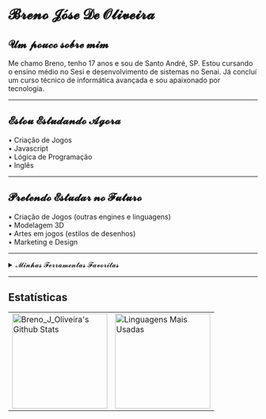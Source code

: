 # 𝓑𝓻𝓮𝓷𝓸 𝓙𝓸́𝓼𝓮 𝓓𝓮 𝓞𝓵𝓲𝓿𝓮𝓲𝓻𝓪

## 𝓤𝓶 𝓹𝓸𝓾𝓬𝓸 𝓼𝓸𝓫𝓻𝓮 𝓶𝓲𝓶

Me chamo Breno, tenho 17 anos e sou de Santo André, SP. Estou cursando o ensino médio no Sesi e desenvolvimento de sistemas no Senai. Já concluí um curso técnico de informática avançada e sou apaixonado por tecnologia.

---

## 𝓔𝓼𝓽𝓸𝓾 𝓔𝓼𝓽𝓾𝓭𝓪𝓷𝓭𝓸 𝓐𝓰𝓸𝓻𝓪

• Criação de Jogos  
• Javascript  
• Lógica de Programação  
• Inglês  

---

## 𝓟𝓻𝓮𝓽𝓮𝓷𝓭𝓸 𝓔𝓼𝓽𝓾𝓭𝓪𝓻 𝓷𝓸 𝓕𝓾𝓽𝓾𝓻𝓸

• Criação de Jogos (outras engines e linguagens)  
• Modelagem 3D  
• Artes em jogos (estilos de desenhos)  
• Marketing e Design  

---

<details> 
  <summary>𝓜𝓲𝓷𝓱𝓪𝓼 𝓕𝓮𝓻𝓻𝓪𝓶𝓮𝓷𝓽𝓪𝓼 𝓕𝓪𝓿𝓸𝓻𝓲𝓽𝓪𝓼</summary>

### Linguagens

<a href="#"><img alt="Bash" src="https://img.shields.io/badge/Bash-121011?style=flat&logo=gnu-bash&logoColor=white"></a>
<a href="#"><img alt="C" src="https://img.shields.io/badge/C-03599C?style=flat&logo=c&logoColor=white"></a>
<a href="#"><img alt="C++" src="https://img.shields.io/badge/C++-00599C?style=flat&logo=c%2B%2B&logoColor=white"></a>
<a href="#"><img alt="C#" src="https://img.shields.io/badge/C%23-68217A?style=flat&logo=c-sharp&logoColor=white"></a>
<a href="#"><img alt="CSS" src="https://img.shields.io/badge/CSS-1572B6?style=flat&logo=css3&logoColor=white"></a>
<a href="#"><img alt="HTML" src="https://img.shields.io/badge/HTML-E34F26?style=flat&logo=html5&logoColor=white"></a>
<a href="#"><img alt="Java" src="https://img.shields.io/badge/Java-007396?style=flat&logo=java&logoColor=white"></a>
<a href="#"><img alt="JavaScript" src="https://img.shields.io/badge/JavaScript-F7DF1E?style=flat&logo=javascript&logoColor=black"></a>
<a href="#"><img alt="PHP" src="https://img.shields.io/badge/PHP-777BB4?style=flat&logo=php&logoColor=white"></a>
<a href="#"><img alt="Python" src="https://img.shields.io/badge/Python-3776AB?style=flat&logo=python&logoColor=white"></a>

### Bibliotecas

<a href="#"><img alt="Arduino" src="https://img.shields.io/badge/Arduino-00979D?style=flat&logo=arduino&logoColor=white"></a>
<a href="#"><img alt="Discord.py" src="https://img.shields.io/badge/Discord.py-7289DA?style=flat&logo=discord&logoColor=white"></a>
<a href="#"><img alt="GitHub Actions" src="https://img.shields.io/badge/GitHub_Actions-2088FF?style=flat&logo=github-actions&logoColor=white"></a>
<a href="#"><img alt="Nextcord" src="https://img.shields.io/badge/Nextcord-7289DA?style=flat&logo=discord&logoColor=white"></a>
<a href="#"><img alt="NumPy" src="https://img.shields.io/badge/NumPy-013243?style=flat&logo=numpy&logoColor=white"></a>
<a href="#"><img alt="PHPUnit" src="https://img.shields.io/badge/PHPUnit-366488?style=flat&logo=php&logoColor=white"></a>
<a href="#"><img alt="Wordpress" src="https://img.shields.io/badge/WordPress-21759B?style=flat&logo=wordpress&logoColor=white"></a>

### Softwares

<a href="#"><img alt="Adobe" src="https://img.shields.io/badge/Adobe-FF0000?style=flat&logo=adobe&logoColor=white"></a>
<a href="#"><img alt="Android" src="https://img.shields.io/badge/Android-3DDC84?style=flat&logo=android&logoColor=white"></a>
<a href="#"><img alt="Arch Linux" src="https://img.shields.io/badge/Arch_Linux-1793D1?style=flat&logo=arch-linux&logoColor=white"></a>
<a href="#"><img alt="Audacity" src="https://img.shields.io/badge/Audacity-0000CC?style=flat&logo=audacity&logoColor=white"></a>
<a href="#"><img alt="Dark Reader" src="https://img.shields.io/badge/Dark_Reader-141E24?style=flat&logo=dark-reader&logoColor=white"></a>
<a href="#"><img alt="Discord" src="https://img.shields.io/badge/Discord-5865F2?style=flat&logo=discord&logoColor=white"></a>
<a href="#"><img alt="Git" src="https://img.shields.io/badge/Git-F05033?style=flat&logo=git&logoColor=white"></a>
<a href="#"><img alt="GitHub Desktop" src="https://img.shields.io/badge/GitHub_Desktop-8034A9?style=flat&logo=github&logoColor=white"></a>
<a href="#"><img alt="OBS Studio" src="https://img.shields.io/badge/OBS_Studio-302E31?style=flat&logo=obs-studio&logoColor=white"></a>
<a href="#"><img alt="Visual Studio Code" src="https://img.shields.io/badge/Visual_Studio_Code-0078D7?style=flat&logo=visual-studio-code&logoColor=white"></a>

</details>

---

## Estatísticas

<table>
  <tr>
    <td>
      <a href="https://github.com/Breno-J-Oliveira/">
        <img alt="Breno_J_Oliveira's Github Stats"
             src="https://github-readme-stats.vercel.app/api?username=Breno-J-Oliveira&show_icons=true&theme=tokyonight&include_all_commits=true&locale=pt-br"
             height="192px"/>
      </a>
    </td>
    <td>
      <a href="https://github.com/Breno-J-Oliveira/">
        <img alt="Linguagens Mais Usadas"
             src="https://github-readme-stats.vercel.app/api/top-langs/?username=Breno-J-Oliveira&layout=compact&theme=tokyonight&langs_count=8"
             height="192px"/>
      </a>
    </td>
  </tr>
</table>
